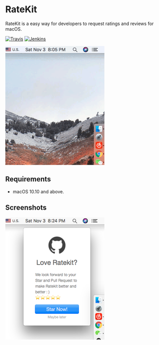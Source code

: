 # RateKit
RateKit is a easy way for developers to request ratings and reviews for macOS.

[![Travis](https://img.shields.io/badge/build-passing-brightgreen.svg)](https://github.com/HsiangHo/RateKit)
[![Jenkins](https://img.shields.io/badge/license-MIT-red.svg)](https://github.com/HsiangHo/RateKit/blob/master/LICENSE)

![](https://github.com/HsiangHo/RateKit/blob/master/doc/gif.gif?raw=true "Optional Title")

## Requirements
- macOS 10.10 and above. 

## Screenshots

![](https://github.com/HsiangHo/RateKit/blob/master/doc/RateKit.png?raw=true "Optional Title")
